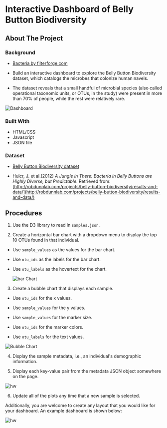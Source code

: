 
# Interactive Dashboard of Belly Button Biodiversity

## About The Project

### Background

* [Bacteria by filterforge.com](Images/bacteria.jpg)

* Build an interactive dashboard to explore the Belly Button Biodiversity dataset, which catalogs the microbes that colonize human navels.

* The dataset reveals that a small handful of microbial species (also called operational taxonomic units, or OTUs, in the study) were present in more than 70% of people, while the rest were relatively rare.

![Dashboard](Images/hw01.png)

### Built With

* HTML/CSS
* Javascript
* JSON file

### Dataset

* [Belly Button Biodiversity dataset](http://robdunnlab.com/projects/belly-button-biodiversity/)

* Hulcr, J. et al.(2012) _A Jungle in There: Bacteria in Belly Buttons are Highly Diverse, but Predictable_. Retrieved from: [http://robdunnlab.com/projects/belly-button-biodiversity/results-and-data/](http://robdunnlab.com/projects/belly-button-biodiversity/results-and-data/)

## Procedures

1. Use the D3 library to read in `samples.json`.

2. Create a horizontal bar chart with a dropdown menu to display the top 10 OTUs found in that individual.

* Use `sample_values` as the values for the bar chart.

* Use `otu_ids` as the labels for the bar chart.

* Use `otu_labels` as the hovertext for the chart.

  ![bar Chart](Images/hw01.png)

3. Create a bubble chart that displays each sample.

* Use `otu_ids` for the x values.

* Use `sample_values` for the y values.

* Use `sample_values` for the marker size.

* Use `otu_ids` for the marker colors.

* Use `otu_labels` for the text values.

![Bubble Chart](Images/bubble_chart.png)

4. Display the sample metadata, i.e., an individual's demographic information.

5. Display each key-value pair from the metadata JSON object somewhere on the page.

![hw](Images/hw03.png)

6. Update all of the plots any time that a new sample is selected.

Additionally, you are welcome to create any layout that you would like for your dashboard. An example dashboard is shown below:

![hw](Images/hw02.png)

